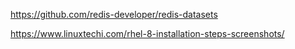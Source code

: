 https://github.com/redis-developer/redis-datasets

https://www.linuxtechi.com/rhel-8-installation-steps-screenshots/

